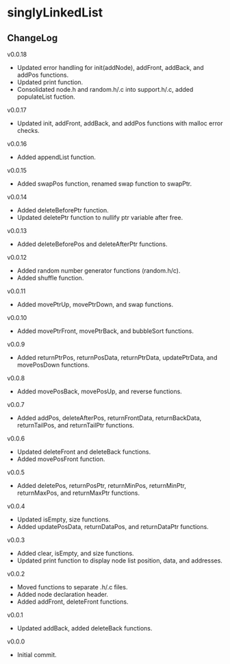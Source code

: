 # singlyLinkedList

## ChangeLog
v0.0.18
- Updated error handling for init(addNode), addFront, addBack, and addPos functions.
- Updated print function.
- Consolidated node.h and random.h/.c into support.h/.c, added populateList fuction.

v0.0.17
- Updated init, addFront, addBack, and addPos functions with malloc error checks.

v0.0.16
- Added appendList function.

v0.0.15
- Added swapPos function, renamed swap function to swapPtr.

v0.0.14
- Added deleteBeforePtr function.
- Updated deletePtr function to nullify ptr variable after free.

v0.0.13
- Added deleteBeforePos and deleteAfterPtr functions.

v0.0.12
- Added random number generator functions (random.h/c).
- Added shuffle function.

v0.0.11
- Added movePtrUp, movePtrDown, and swap functions.

v0.0.10
- Added movePtrFront, movePtrBack, and bubbleSort functions.

v0.0.9
- Added returnPtrPos, returnPosData, returnPtrData, updatePtrData, and movePosDown functions.

v0.0.8
- Added movePosBack, movePosUp, and reverse functions.

v0.0.7
- Added addPos, deleteAfterPos, returnFrontData, returnBackData, returnTailPos, and returnTailPtr functions.

v0.0.6
- Updated deleteFront and deleteBack functions.
- Added movePosFront function.

v0.0.5
- Added deletePos, returnPosPtr, returnMinPos, returnMinPtr, returnMaxPos, and returnMaxPtr functions.

v0.0.4
- Updated isEmpty, size functions.
- Added updatePosData, returnDataPos, and returnDataPtr functions.

v0.0.3
- Added clear, isEmpty, and size functions.
- Updated print function to display node list position, data, and addresses.

v0.0.2
- Moved functions to separate .h/.c files.
- Added node declaration header.
- Added addFront, deleteFront functions.

v0.0.1
- Updated addBack, added deleteBack functions. 

v0.0.0
- Initial commit.